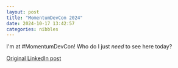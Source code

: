 ```yaml
---
layout: post
title: "MomentumDevCon 2024"
date: 2024-10-17 13:42:57
categories: nibbles
---
```


I'm at #MomentumDevCon! Who do I just *need* to see here today?

[Original LinkedIn post](https://www.linkedin.com/feed/update/urn%3Ali%3Ashare%3A7252675457874083841)
